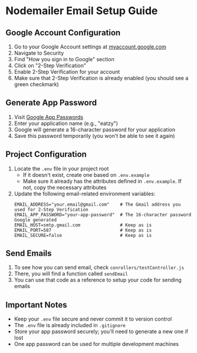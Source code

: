 # Nodemailer Email Setup Guide

## Google Account Configuration
1. Go to your Google Account settings at [myaccount.google.com](https://myaccount.google.com)
2. Navigate to Security
3. Find "How you sign in to Google" section
4. Click on "2-Step Verification"
5. Enable 2-Step Verification for your account
6. Make sure that 2-Step Verification is already enabled (you should see a green checkmark)

## Generate App Password
1. Visit [Google App Passwords](https://myaccount.google.com/apppasswords)
2. Enter your application name (e.g., "eatzy")
3. Google will generate a 16-character password for your application
4. Save this password temporarily (you won't be able to see it again)

## Project Configuration
1. Locate the `.env` file in your project root
    - If it doesn't exist, create one based on `.env.example`
    - Make sure it already has the attributes defined in `.env.example`. If not, copy the necessary attributes
2. Update the following email-related environment variables:
   ```env
   EMAIL_ADDRESS="your.email@gmail.com"    # The Gmail address you used for 2-Step Verification
   EMAIL_APP_PASSWORD="your-app-password"  # The 16-character password Google generated
   EMAIL_HOST=smtp.gmail.com               # Keep as is
   EMAIL_PORT=587                          # Keep as is
   EMAIL_SECURE=false                      # Keep as is
   ```
## Send Emails
1. To see how you can send email, check `conrollers/testController.js`
2. There, you will find a function called `sendEmail`
3. You can use that code as a reference to setup your code for sending emails

## Important Notes
- Keep your `.env` file secure and never commit it to version control
- The `.env` file is already included in `.gitignore`
- Store your app password securely; you'll need to generate a new one if lost
- One app password can be used for multiple development machines